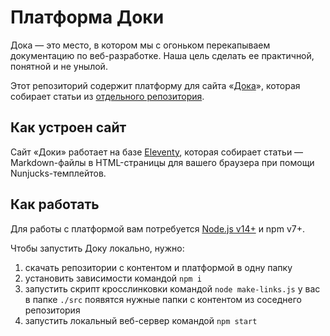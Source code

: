 # Платформа Доки

Дока — это место, в котором мы с огоньком перекапываем документацию по веб-разработке. Наша цель сделать ее практичной, понятной и не унылой.

Этот репозиторий содержит платформу для сайта «[Дока](https://y-doka.site/)», которая собирает статьи из [отдельного репозитория](https://github.com/y-doka/content).

## Как устроен сайт

Сайт «Доки» работает на базе [Eleventy](https://www.11ty.dev), которая собирает статьи — Markdown-файлы в HTML-страницы для вашего браузера при помощи Nunjucks-темплейтов.

## Как работать

Для работы с платформой вам потребуется [Node.js v14+](https://nodejs.org/en/) и npm v7+.

Чтобы запустить Доку локально, нужно:
1. скачать репозитории с контентом и платформой в одну папку
1. установить зависимости командой `npm i`
1. запустить скрипт кросслинковки командой `node make-links.js` у вас в папке `./src` появятся нужные папки с контентом из соседнего репозитория
1. запустить локальный веб-сервер командой `npm start`
